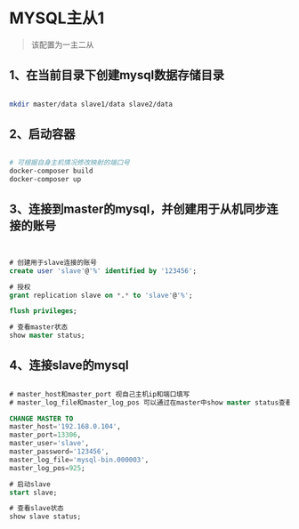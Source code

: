 # MYSQL主从1

> 该配置为一主二从

## 1、在当前目录下创建mysql数据存储目录

``` bash

mkdir master/data slave1/data slave2/data

```

## 2、启动容器

``` bash

# 可根据自身主机情况修改映射的端口号
docker-composer build
docker-composer up

```

## 3、连接到master的mysql，并创建用于从机同步连接的账号

``` sql


# 创建用于slave连接的账号
create user 'slave'@'%' identified by '123456';

# 授权
grant replication slave on *.* to 'slave'@'%';

flush privileges;

# 查看master状态
show master status;

```

## 4、连接slave的mysql

```sql

# master_host和master_port 视自己主机ip和端口填写
# master_log_file和master_log_pos 可以通过在master中show master status查看到

CHANGE MASTER TO 
master_host='192.168.0.104',  
master_port=13306, 
master_user='slave', 
master_password='123456', 
master_log_file='mysql-bin.000003', 
master_log_pos=925;

# 启动slave
start slave;

# 查看slave状态
show slave status;

```
